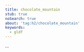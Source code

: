 ```yaml
---
title: chocolate_mountain
stub: true
noSearch: true
about: 'tag:h2/chocolate_mountain'
keywords:
  - gldf
---
```

...
